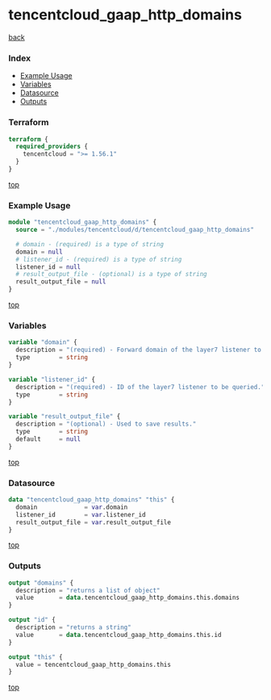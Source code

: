 # tencentcloud_gaap_http_domains

[back](../tencentcloud.md)

### Index

- [Example Usage](#example-usage)
- [Variables](#variables)
- [Datasource](#datasource)
- [Outputs](#outputs)

### Terraform

```terraform
terraform {
  required_providers {
    tencentcloud = ">= 1.56.1"
  }
}
```

[top](#index)

### Example Usage

```terraform
module "tencentcloud_gaap_http_domains" {
  source = "./modules/tencentcloud/d/tencentcloud_gaap_http_domains"

  # domain - (required) is a type of string
  domain = null
  # listener_id - (required) is a type of string
  listener_id = null
  # result_output_file - (optional) is a type of string
  result_output_file = null
}
```

[top](#index)

### Variables

```terraform
variable "domain" {
  description = "(required) - Forward domain of the layer7 listener to be queried."
  type        = string
}

variable "listener_id" {
  description = "(required) - ID of the layer7 listener to be queried."
  type        = string
}

variable "result_output_file" {
  description = "(optional) - Used to save results."
  type        = string
  default     = null
}
```

[top](#index)

### Datasource

```terraform
data "tencentcloud_gaap_http_domains" "this" {
  domain             = var.domain
  listener_id        = var.listener_id
  result_output_file = var.result_output_file
}
```

[top](#index)

### Outputs

```terraform
output "domains" {
  description = "returns a list of object"
  value       = data.tencentcloud_gaap_http_domains.this.domains
}

output "id" {
  description = "returns a string"
  value       = data.tencentcloud_gaap_http_domains.this.id
}

output "this" {
  value = tencentcloud_gaap_http_domains.this
}
```

[top](#index)